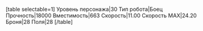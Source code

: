 [table selectable=1]
Уровень персонажа|30
Тип робота|Боец
Прочность|18000
Вместимость|663
Скорость|11.00
Скорость MAX|24.20
Броня|28
Поля|28
[/table]
